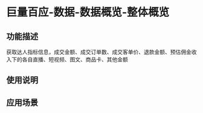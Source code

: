 # 巨量百应-数据-数据概览-整体概览
## 功能描述
获取达人指标信息，成交金额、成交订单数、成交客单价、退款金额、预估佣金收入下的各自直播、短视频、图文、商品卡、其他金额
## 使用说明
## 应用场景

